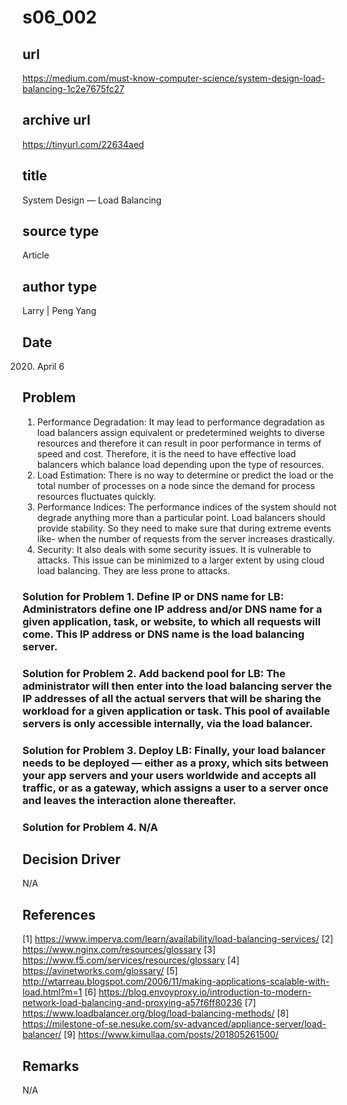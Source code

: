 # s06_002

## url
https://medium.com/must-know-computer-science/system-design-load-balancing-1c2e7675fc27

## archive url
https://tinyurl.com/22634aed

## title
System Design — Load Balancing

## source type
Article

## author type
Larry | Peng Yang

## Date
2020. April 6

## Problem
1. Performance Degradation: It may lead to performance degradation as load balancers assign equivalent or predetermined weights to diverse resources and therefore it can result in poor performance in terms of speed and cost. Therefore, it is the need to have effective load balancers which balance load depending upon the type of resources.
2. Load Estimation: There is no way to determine or predict the load or the total number of processes on a node since the demand for process resources fluctuates quickly.
3. Performance Indices: The performance indices of the system should not degrade anything more than a particular point. Load balancers should provide stability. So they need to make sure that during extreme events like- when the number of requests from the server increases drastically.
4. Security: It also deals with some security issues. It is vulnerable to attacks. This issue can be minimized to a larger extent by using cloud load balancing. They are less prone to attacks.

### Solution for Problem 1. Define IP or DNS name for LB: Administrators define one IP address and/or DNS name for a given application, task, or website, to which all requests will come. This IP address or DNS name is the load balancing server.
### Solution for Problem 2. Add backend pool for LB: The administrator will then enter into the load balancing server the IP addresses of all the actual servers that will be sharing the workload for a given application or task. This pool of available servers is only accessible internally, via the load balancer.
### Solution for Problem 3. Deploy LB: Finally, your load balancer needs to be deployed — either as a proxy, which sits between your app servers and your users worldwide and accepts all traffic, or as a gateway, which assigns a user to a server once and leaves the interaction alone thereafter.
### Solution for Problem 4. N/A

## Decision Driver
N/A

## References
[1] https://www.imperva.com/learn/availability/load-balancing-services/
[2] https://www.nginx.com/resources/glossary
[3] https://www.f5.com/services/resources/glossary
[4] https://avinetworks.com/glossary/
[5] http://wtarreau.blogspot.com/2006/11/making-applications-scalable-with-load.html?m=1
[6] https://blog.envoyproxy.io/introduction-to-modern-network-load-balancing-and-proxying-a57f6ff80236
[7] https://www.loadbalancer.org/blog/load-balancing-methods/
[8] https://milestone-of-se.nesuke.com/sv-advanced/appliance-server/load-balancer/
[9] https://www.kimullaa.com/posts/201805261500/


## Remarks
N/A